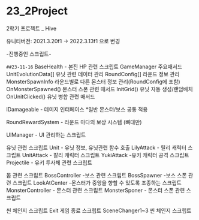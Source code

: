 # 23_2Project
 
2학기 프로젝트 _ Hive 

유니티버전: 2021.3.20f1 -> 2022.3.13f1 으로 변경

-진행중인 스크립트-

``##23-11-16``
BaseHealth - 본진 HP 관련 스크립트
GameManager
	주요매서드
	UnitEvolutionData[] 유닛 관련 데이터 관리 
	RoundConfig[] 라운드 정보 관리
	MonsterSpawnInfo 라운드별로 다른 몬스터 정보 관리(RoundConfig에 포함)
	OnMonsterSpawned() 몬스터 스폰 관련 매서드
	InitGrid() 유닛 자동 생성/랜덤배치
	OnUnitClicked() 유닛 병합 관련 매서드

IDamageable - 데미지 인터페이스 *일반 몬스터/보스 공통 적용

RoundRewardSystem -  라운드 마다의 보상 시스템 (뼈대만)

UIManager  - UI 관리하는 스크립트

유닛 관련 스크립트
Unit - 유닛 정보, 유닛관련 함수 호출
LilyAttack - 릴리 캐릭터 스크립트
UnitAttack - 칼리 캐릭터 스크립트
YukiAttack -유키 캐릭터 공격 스크립트
Projectile - 유키 투사체 관련 스크립트

몹 관련 스크립트
BossController -보스 관련 스크립트
BossSpawner -보스 스폰 관련 스크립트
LookAtCenter -몬스터가 중앙을 향할 수 있도록 조종하는 스크립트
MonsterController - 몬스터 관련 스크립트
MonsterSponer - 몬스터 스폰 관련 스크립트


씬 체인지 스크립트
Exit 게임 종료 스크립트
SceneChanger1~3 씬 체인지 스크립트 

